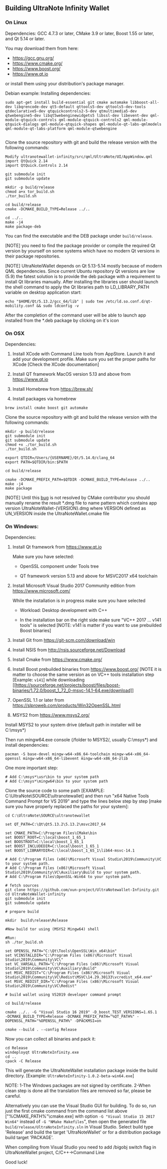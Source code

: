 ## Building UltraNote Infinity Wallet

### On Linux

Dependencies: GCC 4.7.3 or later, CMake 3.9 or later, Boost 1.55 or later, and Qt 5.14 or later.

You may download them from here: 

- https://gcc.gnu.org/
- https://www.cmake.org/
- https://www.boost.org/
- https://www.qt.io

or install them using your distribution's package manager.

Debian example:
Installing dependencies:

```
sudo apt-get install build-essential git cmake automake libboost-all-dev libqrencode-dev qt5-default qttools5-dev qttools5-dev-tools qtdeclarative5-dev qtquickcontrols2-5-dev qtmultimedia5-dev qtwebengine5-dev libqt5webenginewidgets5 libssl-dev libevent-dev qml-module-qtquick-controls qml-module-qtquick-controls2 qml-module-qtquick-dialogs qml-module-qtquick-shapes qml-module-qt-labs-qmlmodels qml-module-qt-labs-platform qml-module-qtwebengine


```

Clone the source repository with git and build the release version with the following commands:
```
Modify ultranotewallet-infinity/src/qml/UltraNote/UI/AppWindow.qml
import QtQuick 2.14
import QtQuick.Controls 2.14

git submodule init
git submodule update

mkdir -p build/release
chmod a+x tor_build.sh
./tor_build.sh

cd build/release
cmake -DCMAKE_BUILD_TYPE=Release ../..

cd ../..
make -j4
make package-deb
```

You can find the executable and the DEB package under `build/release`.

[NOTE] you need to find the package provider or compile the required Qt version by yourself on some systems which have no modern Qt versions in their package repositories.

[NOTE] UltraNoteiWallet depends on Qt 5.13-5.14 mostly because of modern QML dependencies. Since current Ubuntu repository Qt versions are low (5.9) the fatest solution is to provide the deb package with a requirement to install Qt libraries manually. After installing the libraries user should launch the shell command to apply the Qt libraries path to LD_LIBRARY_PATH variable on desktop application start:
```
echo "$HOME/Qt/5.13.2/gcc_64/lib" | sudo tee /etc/ld.so.conf.d/qt-mobility.conf && sudo ldconfig -v
```
After the completion of the command user will be able to launch app installed from the *.deb package by clicking on it's icon

### On OSX

Dependencies:


1. Install XCode with Command Line tools from AppStore. Launch it and add your development profile. Make sure you set the proper paths for XCode [Check the XCode documentation]


2. Install QT framework MacOS version 5.13 and above from https://www.qt.io


2. Install Homebrew from https://brew.sh/


3. Install packages via homebrew

```
brew install cmake boost git automake
```

Clone the source repository with git and build the release version with the following commands:
```
mkdir -p build/release
git submodule init
git submodule update
chmod +x ./tor_build.sh
./tor_build.sh

export QTDIR=/Users/{USERNAME}/Qt/5.14.0/clang_64
export PATH=$QTDIR/bin:$PATH

cd build/release

cmake -DCMAKE_PREFIX_PATH=$QTDIR -DCMAKE_BUILD_TYPE=Release ../..
make -j4
make package
```

[NOTE] Until this [bug](https://gitlab.kitware.com/cmake/cmake/issues/19973) is not resolved by CMake contributor you should manually rename the result *.dmg file to name pattern which contains app version UltraNoteWallet-{VERSION}.dmg where VERSION defined as UN_VERSION inside the UltraNoteWallet.cmake file



### On Windows:

Dependencies:

1. Install Qt framework from https://www.qt.io

    Make sure you have selected:
    
    - OpenSSL component under Tools tree
    
    - QT framework version 5.13 and above for MSVC2017 x64 toolchain
    
2. Install Microsoft Visual Studio 2017 Community edition from https://www.microsoft.com/

    While the installation is in progress make sure you have selected
    
    - Workload: Desktop development with C++
    
    - In the installation bar on the right side make sure "VC++ 2017 ... v141 tools" is selected [NOTE: v141 is matter if you want to use prebuilded Boost binaries]

3. Install Git from https://git-scm.com/download/win

4. Install NSIS from http://nsis.sourceforge.net/Download

5. Install Cmake from https://www.cmake.org/

6. Install Boost prebuilded binaries from https://www.boost.org/ [NOTE it is matter to choose the same version as on VC++ tools installation step [Example: ```v141```] while downloading [[https://sourceforge.net/projects/boost/files/boost-binaries/1.72.0/boost_1_72_0-msvc-14.1-64.exe/download]]

7. OpenSSL 1.1 or later from https://slproweb.com/products/Win32OpenSSL.html

8. MSYS2 from https://www.msys2.org/

Install MSYS2 to your system drive (default path in installer will be C:\msys*)

Then run mingw64.exe console (/folder to MSYS2/, usually C:\msys*) and install dependencies:

```
pacman -S base-devel mingw-w64-x86_64-toolchain mingw-w64-x86_64-openssl mingw-w64-x86_64-libevent mingw-w64-x86_64-zlib
```
One more important step:

```
# Add C:\msys*\usr\bin to your system path
# Add C:\msys*\mingw64\bin to your system path
```

Clone the source code to some path [EXAMPLE: C:\UltraNote\SOURCE\ultranotewallet] and then run "x64 Native Tools Command Prompt for VS 2019" and type the lines below step by step [make sure you have properly replaced the paths for your system]:

```
cd C:\UltraNote\SOURCE\ultranotewallet

set QT_PATH=C:\Qt\Qt5.13.2\5.13.2\msvc2017_64

set CMAKE_PATH=C:\Program Files\CMake\bin
set BOOST_ROOT=C:\local\boost_1_65_1
set BOOSTROOT=C:\local\boost_1_65_1
set BOOST_INCLUDEDIR=C:\local\boost_1_65_1
set BOOST_LIBRARYDIR=C:\local\boost_1_65_1\lib64-msvc-14.1

# Add C:\Program Files (x86)\Microsoft Visual Studio\2019\Community\VC to your system path.
# Add C:\Program Files (x86)\Microsoft Visual Studio\2019\Community\VC\Auxiliary\Build to your system path.
# Add C:\Program Files\OpenSSL-Win64 to your system path.

# fetch sources
git clone https://github.com/xun-project/UltraNotewallet-Infinity.git
cd UltraNoteWallet-infinity
git submodule init
git submodule update

# prepare build

mkdir  build\release\Release

#Now build tor using (MSYS2 Mingw64) shell

#Run:
sh ./tor_build.sh

set OPENSSL_PATH="C:\Qt\Tools\OpenSSL\Win_x64\bin"
set VCINSTALLDIR="C:\Program Files (x86)\Microsoft Visual Studio\2019\Community\VC\"
set VC_VARSALL_PATH="C:\Program Files (x86)\Microsoft Visual Studio\2019\Community\VC\Auxiliary\Build"
set MSVC_REDIST="C:\Program Files (x86)\Microsoft Visual Studio\2019\Community\VC\Redist\MSVC\14.29.30133\vcredist_x64.exe"
set MSVC_REDIST_DIR="C:\Program Files (x86)\Microsoft Visual Studio\2019\Community\VC\Redist"

# build wallet using VS2019 developer command prompt

cd build/release

cmake ../.. -G "Visual Studio 16 2019" -D_boost_TEST_VERSIONS=1.65.1  -DCMAKE_BUILD_TYPE=Release -DCMAKE_PREFIX_PATH="%QT_PATH%" -DOPENSSL_PATH="%OPENSSL_PATH%" -DPACKMSI=on

cmake --build . --config Release

```

Now you can collect all binaries and pack it:

```
cd Release
windeployqt UltraNoteInfinity.exe
cd ..
cpack -C Release

```

This will generate the UltraNoteWallet installation package inside the build directory. [Example: ```UltraNoteInfinity-1.0.2-beta-win64.exe```]

NOTE:
1-The Windows packages are not signed by certificate.
2-When clean step is done all the translation files are removed so far, please be careful.

Alternatively you can use the Visual Studio GUI for building. To do so, run just the first cmake command from the command list above ["%CMAKE_PATH%"\cmake.exe] with option ```-G "Visual Studio 15 2017 Win64"``` instead of ```-G "NMake Makefiles```", then open the generated file `build/release/UltraNoteInfinity.sln` in Visual Studio. Select build type 'Release' and build the target 'UltraNoteWallet' or for a distribution package build target 'PACKAGE'.

When compiling from Visual Studio you need to add /bigobj switch flag in UltraNoteWallet project, C/C++->Command Line

Good luck!

